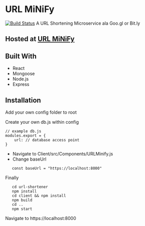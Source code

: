 # URL MiNiFy
[![Build Status](https://travis-ci.org/SharpEleven91/url-shortener.svg?branch=master)](https://travis-ci.org/SharpEleven91/url-shortener)
A URL Shortening Microservice ala Goo.gl or Bit.ly

## Hosted at [URL MiNiFy](https://umini.herokuapp.com)
## Built With

* React
* Mongoose
* Node.js
* Express

## Installation

Add your own config folder to root

Create your own db.js within config
``` 
// example db.js
modules.export = {
    url: // database access point 
}
```

* Navigate to Client/src/Components/URLMinify.js
* Change baseUrl
```
   const baseUrl = "https://localhost:8000"
```

Finally

```git clone url
   cd url-shortener
   npm install
   cd client && npm install
   npm build
   cd .. 
   npm start
```

Navigate to https://localhost:8000